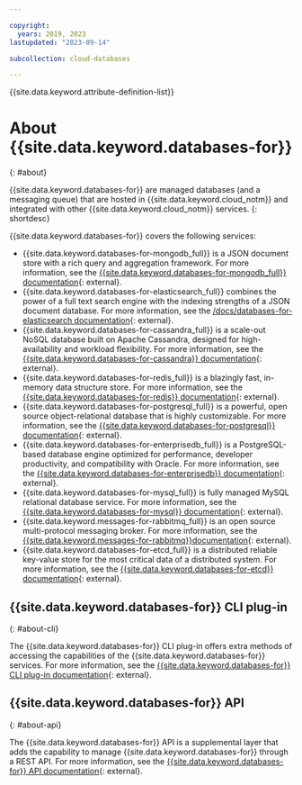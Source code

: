 ```yaml
---

copyright:
  years: 2019, 2023
lastupdated: "2023-09-14"

subcollection: cloud-databases

---
```


{{site.data.keyword.attribute-definition-list}}

# About {{site.data.keyword.databases-for}}
{: #about}

{{site.data.keyword.databases-for}} are managed databases (and a messaging queue) that are hosted in {{site.data.keyword.cloud_notm}} and integrated with other {{site.data.keyword.cloud_notm}} services.
{: shortdesc}

{{site.data.keyword.databases-for}} covers the following services:
- {{site.data.keyword.databases-for-mongodb_full}} is a JSON document store with a rich query and aggregation framework. For more information, see the [{{site.data.keyword.databases-for-mongodb_full}} documentation](/docs/databases-for-mongodb){: external}.
- {{site.data.keyword.databases-for-elasticsearch_full}} combines the power of a full text search engine with the indexing strengths of a JSON document database. For more information, see the [/docs/databases-for-elasticsearch documentation](/docs/databases-for-mongodb){: external}.
- {{site.data.keyword.databases-for-cassandra_full}} is a scale-out NoSQL database built on Apache Cassandra, designed for high-availability and workload flexibility. For more information, see the [{{site.data.keyword.databases-for-cassandra}} documentation](/docs/databases-for-cassandra){: external}.
- {{site.data.keyword.databases-for-redis_full}} is a blazingly fast, in-memory data structure store. For more information, see the [{{site.data.keyword.databases-for-redis}} documentation](/docs/databases-for-redis){: external}. 
- {{site.data.keyword.databases-for-postgresql_full}} is a powerful, open source object-relational database that is highly customizable. For more information, see the [{{site.data.keyword.databases-for-postgresql}} documentation](/docs/databases-for-postgresql){: external}. 
- {{site.data.keyword.databases-for-enterprisedb_full}} is a PostgreSQL-based database engine optimized for performance, developer productivity, and compatibility with Oracle. For more information, see the [{{site.data.keyword.databases-for-enterprisedb}} documentation](/docs/databases-for-enterprisedb){: external}. 
- {{site.data.keyword.databases-for-mysql_full}} is fully managed MySQL relational database service. For more information, see the [{{site.data.keyword.databases-for-mysql}} documentation](/docs/databases-for-mysql){: external}.
- {{site.data.keyword.messages-for-rabbitmq_full}} is an open source multi-protocol messaging broker. For more information, see the [{{site.data.keyword.messages-for-rabbitmq}}documentation](/docs/databases-for-redis){: external}.
- {{site.data.keyword.databases-for-etcd_full}} is a distributed reliable key-value store for the most critical data of a distributed system. For more information, see the [{{site.data.keyword.databases-for-etcd}} documentation](/docs/databases-for-etcd){: external}.

## {{site.data.keyword.databases-for}} CLI plug-in
{: #about-cli}

The {{site.data.keyword.databases-for}} CLI plug-in offers extra methods of accessing the capabilities of the {{site.data.keyword.databases-for}} services. For more information, see the [{{site.data.keyword.databases-for}} CLI plug-in documentation](/docs/databases-cli-plugin?topic=databases-cli-plugin-cdb-reference){: external}.

## {{site.data.keyword.databases-for}} API
{: #about-api}

The {{site.data.keyword.databases-for}} API is a supplemental layer that adds the capability to manage {{site.data.keyword.databases-for}} through a REST API. For more information, see the [{{site.data.keyword.databases-for}} API documentation](https://cloud.ibm.com/apidocs/cloud-databases-api/cloud-databases-api-v5#introduction){: external}.